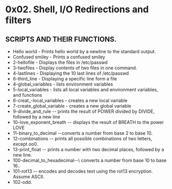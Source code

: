 # 0x02. Shell, I/O Redirections and filters

## SCRIPTS AND THEIR FUNCTIONS.

* Hello world   -  Prints hello world by a newline to the standard output.
* Confused smiley - Prints a confused smiley
* 2-hellofile - Displays the files in /etc/passwd
* 3-twofiles - Display contents of two files in one command.
* 4-lastlines - Displaying the 10 last lines of /etc/passwd
* 6-third_line - Displaying a specific line form a file
* 4-global_variables - lists environment variables
* 5-local_variables - lists all local variables and environment variables, and functions
* 6-creat_-local_variables - creates a new local variable
* 7-create_global_variable - creates a new global variable
* 9-divide_and_rule  --  prints the result of POWER divided by DIVIDE, followed by a new line
* 10-love_exponent_breath -- displays the result of BREATH to the power LOVE
* 11-binary_to_decimal  --converts a number from base 2 to base 10.
* 12-combinations -- prints all possible combinations of two letters, except oo0.
* 13-print_float -- prints a number with two decimal places, followed by a new line.
* 100-decimal_to_hexadecimal--\ converts a number from base 10 to base 16..
* 101-rot13 -- encodes and decodes text using the rot13 encryption. Assume ASCII.  
* 102-odd. 
